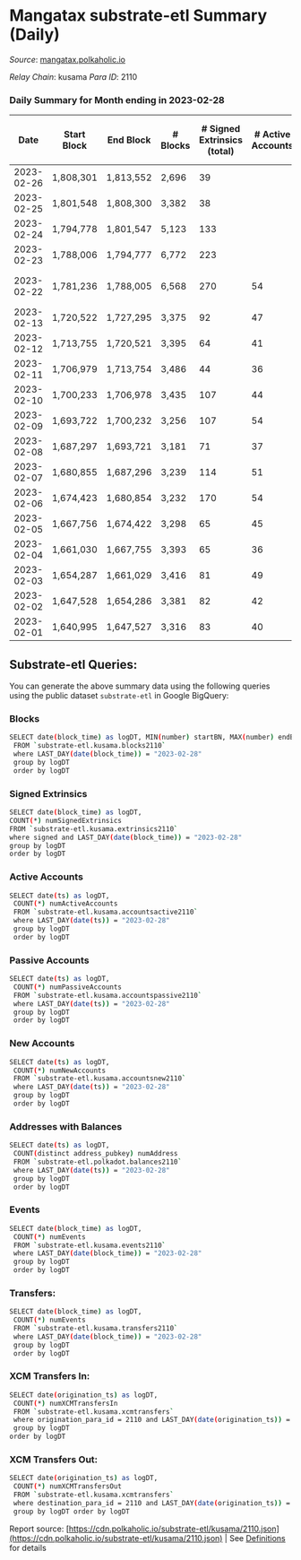 # Mangatax substrate-etl Summary (Daily)

_Source_: [mangatax.polkaholic.io](https://mangatax.polkaholic.io)

*Relay Chain*: kusama
*Para ID*: 2110



### Daily Summary for Month ending in 2023-02-28


| Date | Start Block | End Block | # Blocks | # Signed Extrinsics (total) | # Active Accounts | # Passive | # New | # Addresses with Balances | # Events | # Transfers | # XCM Transfers In | # XCM Transfers Out | Issues | 
| ---- | ----------- | --------- | -------- | --------------------------- | ----------------- | --------- | ----- | ------------------------- | -------- | ----------- | ------------------ | ------------------- | ------ |
| 2023-02-26 | 1,808,301 | 1,813,552 | 2,696 | 39 |  |  |  |  | 8,675 | 182  |   |   |  |
| 2023-02-25 | 1,801,548 | 1,808,300 | 3,382 | 38 |  |  |  | 1,766 | 10,708 | 174  |   |   |  |
| 2023-02-24 | 1,794,778 | 1,801,547 | 5,123 | 133 |  |  |  | 1,761 | 17,035 | 522  |   |   |  |
| 2023-02-23 | 1,788,006 | 1,794,777 | 6,772 | 223 |  |  | 1,760 | 1,760 | 23,339 | 1,030  | 48 ($4,978.02) |   |  |
| 2023-02-22 | 1,781,236 | 1,788,005 | 6,568 | 270 | 54 | 5 | 1,752 | 1,752 | 23,469 | 1,311  | 42 ($12,877.53) |   | 202 missing (2.98%) |
| 2023-02-13 | 1,720,522 | 1,727,295 | 3,375 | 92 | 47 | 6 | 5 | 1,710 | 11,428 | 429  | 33 ($2,394.83) | 25 ($3,167.36) |  |
| 2023-02-12 | 1,713,755 | 1,720,521 | 3,395 | 64 | 41 | 5 | 4 | 1,705 | 11,129 | 360  | 22 ($1,557.79) | 18 ($2,502.79) |  |
| 2023-02-11 | 1,706,979 | 1,713,754 | 3,486 | 44 | 36 | 5 | 1 | 1,701 | 11,144 | 198  | 14 ($1,400.98) | 11 ($1,069.91) |  |
| 2023-02-10 | 1,700,233 | 1,706,978 | 3,435 | 107 | 44 | 16 | 20 | 1,700 | 12,236 | 754  | 38 ($6,091.07) | 28 ($7,118.28) |  |
| 2023-02-09 | 1,693,722 | 1,700,232 | 3,256 | 107 | 54 | 5 | 4 | 1,680 | 11,587 | 743  | 39 ($7,477.33) | 33 ($8,009.98) |  |
| 2023-02-08 | 1,687,297 | 1,693,721 | 3,181 | 71 | 37 | 5 | 8 | 1,676 | 10,662 | 413  | 33 ($41,618.19) | 22 ($4,776.02) |  |
| 2023-02-07 | 1,680,855 | 1,687,296 | 3,239 | 114 | 51 | 5 | 2 | 1,668 | 11,553 | 649  | 43 ($5,884.16) | 41 ($17,026.58) |  |
| 2023-02-06 | 1,674,423 | 1,680,854 | 3,232 | 170 | 54 | 7 | 4 | 1,666 | 12,310 | 892  | 68 ($18,121.98) | 54 ($15,842.97) |  |
| 2023-02-05 | 1,667,756 | 1,674,422 | 3,298 | 65 | 45 | 5 |  | 1,662 | 10,908 | 313  | 21 ($2,162.44) | 23 ($2,996.35) |  |
| 2023-02-04 | 1,661,030 | 1,667,755 | 3,393 | 65 | 36 | 5 | 2 | 1,662 | 11,271 | 403  | 26 ($5,603.31) | 25 ($5,702.21) |  |
| 2023-02-03 | 1,654,287 | 1,661,029 | 3,416 | 81 | 49 | 6 | 5 | 1,660 | 11,389 | 368  | 29 ($35,558.93) | 17 ($2,405.23) |  |
| 2023-02-02 | 1,647,528 | 1,654,286 | 3,381 | 82 | 42 | 5 | 3 | 1,655 | 11,308 | 363  | 33 ($4,589.48) | 24 ($4,269.40) |  |
| 2023-02-01 | 1,640,995 | 1,647,527 | 3,316 | 83 | 40 | 5 | 1 | 1,652 | 11,376 | 539  | 39 ($5,300.33) | 26 ($4,091.70) |  |

## Substrate-etl Queries:
You can generate the above summary data using the following queries using the public dataset `substrate-etl` in Google BigQuery:

### Blocks
```bash
SELECT date(block_time) as logDT, MIN(number) startBN, MAX(number) endBN, COUNT(*) numBlocks 
 FROM `substrate-etl.kusama.blocks2110`  
 where LAST_DAY(date(block_time)) = "2023-02-28" 
 group by logDT 
 order by logDT
```

### Signed Extrinsics
```bash
SELECT date(block_time) as logDT, 
COUNT(*) numSignedExtrinsics 
FROM `substrate-etl.kusama.extrinsics2110`  
where signed and LAST_DAY(date(block_time)) = "2023-02-28" 
group by logDT 
order by logDT
```

### Active Accounts
```bash
SELECT date(ts) as logDT, 
 COUNT(*) numActiveAccounts 
 FROM `substrate-etl.kusama.accountsactive2110` 
 where LAST_DAY(date(ts)) = "2023-02-28" 
 group by logDT 
 order by logDT
```

### Passive Accounts
```bash
SELECT date(ts) as logDT, 
 COUNT(*) numPassiveAccounts 
 FROM `substrate-etl.kusama.accountspassive2110` 
 where LAST_DAY(date(ts)) = "2023-02-28" 
 group by logDT 
 order by logDT
```

### New Accounts
```bash
SELECT date(ts) as logDT, 
 COUNT(*) numNewAccounts 
 FROM `substrate-etl.kusama.accountsnew2110` 
 where LAST_DAY(date(ts)) = "2023-02-28" 
 group by logDT
 order by logDT
```

### Addresses with Balances
```bash
SELECT date(ts) as logDT,
 COUNT(distinct address_pubkey) numAddress 
 FROM `substrate-etl.polkadot.balances2110` 
 where LAST_DAY(date(ts)) = "2023-02-28" 
 group by logDT 
 order by logDT
```

### Events
```bash
SELECT date(block_time) as logDT, 
 COUNT(*) numEvents 
 FROM `substrate-etl.kusama.events2110` 
 where LAST_DAY(date(block_time)) = "2023-02-28" 
 group by logDT 
 order by logDT
```

### Transfers:
```bash
SELECT date(block_time) as logDT, 
 COUNT(*) numEvents 
 FROM `substrate-etl.kusama.transfers2110` 
 where LAST_DAY(date(block_time)) = "2023-02-28" 
 group by logDT 
 order by logDT
```

### XCM Transfers In:
```bash
SELECT date(origination_ts) as logDT, 
 COUNT(*) numXCMTransfersIn 
 FROM `substrate-etl.kusama.xcmtransfers` 
 where origination_para_id = 2110 and LAST_DAY(date(origination_ts)) = "2023-02-28" 
 group by logDT 
order by logDT
```

### XCM Transfers Out:
```bash
SELECT date(origination_ts) as logDT, 
 COUNT(*) numXCMTransfersOut 
 FROM `substrate-etl.kusama.xcmtransfers` 
 where destination_para_id = 2110 and LAST_DAY(date(origination_ts)) = "2023-02-28" 
 group by logDT order by logDT
```


Report source: [https://cdn.polkaholic.io/substrate-etl/kusama/2110.json](https://cdn.polkaholic.io/substrate-etl/kusama/2110.json) | See [Definitions](/DEFINITIONS.md) for details
